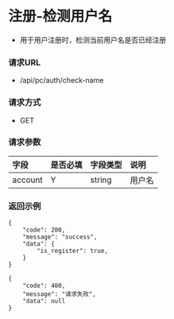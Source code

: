 # 注册-检测用户名

* 用于用户注册时，检测当前用户名是否已经注册

### 请求URL

* /api/pc/auth/check-name

### 请求方式
* GET

### 请求参数

| 字段      |是否必填|字段类型| 说明  |
|:--------| :--- | :--- |:----|
| account |Y|string| 用户名 |

### 返回示例

```
{
    "code": 200,
    "message": "success",
    "data": {
        "is_register": true,
    }
}

{
    "code": 400,
    "message": "请求失败",
    "data": null
}
```
